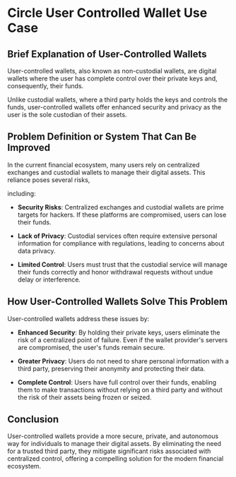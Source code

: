 # Circle User Controlled Wallet Use Case


## Brief Explanation of User-Controlled Wallets

User-controlled wallets, also known as non-custodial wallets, are digital wallets where the user has complete control over their private keys and, consequently, their funds. 

Unlike custodial wallets, where a third party holds the keys and controls the funds, user-controlled wallets offer enhanced security and privacy as the user is the sole custodian of their assets.


## Problem Definition or System That Can Be Improved

In the current financial ecosystem, many users rely on centralized exchanges and custodial wallets to manage their digital assets. This reliance poses several risks, 

including:

- **Security Risks**: Centralized exchanges and custodial wallets are prime targets for hackers. If these platforms are compromised, users can lose their funds.

- **Lack of Privacy**: Custodial services often require extensive personal information for compliance with regulations, leading to concerns about data privacy.

- **Limited Control**: Users must trust that the custodial service will manage their funds correctly and honor withdrawal requests without undue delay or interference.


## How User-Controlled Wallets Solve This Problem

User-controlled wallets address these issues by:

- **Enhanced Security**: By holding their private keys, users eliminate the risk of a centralized point of failure. Even if the wallet provider's servers are compromised,
the user's funds remain secure.

- **Greater Privacy**: Users do not need to share personal information with a third party, preserving their anonymity and protecting their data.

- **Complete Control**: Users have full control over their funds, enabling them to make transactions without relying on a third party and without the risk of their assets being frozen or seized.


## Conclusion

User-controlled wallets provide a more secure, private, and autonomous way for individuals to manage their digital assets. By eliminating the need for a trusted third party, they mitigate significant risks associated with centralized control, offering a compelling solution for the modern financial ecosystem.
